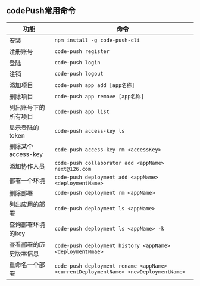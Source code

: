 ## codePush常用命令

功能 | 命令
---|---
安装 | `npm install -g code-push-cli`
注册账号 | `code-push register`
登陆 | `code-push login`
注销 | `code-push logout`
添加项目 | `code-push app add [app名称]`
删除项目| `code-push app remove [app名称]`
列出账号下的所有项目 | `code-push app list`
显示登陆的token | `code-push access-key ls`
删除某个access-key | `code-push access-key rm <accessKey>`
添加协作人员 | `code-push collaborator add <appName> next@126.com`
部署一个环境 | `code-push deployment add <appName> <deploymentName>`
删除部署 | `code-push deployment rm <appName>`
列出应用的部署 | `code-push deployment ls <appName>`
查询部署环境的key | `code-push deployment ls <appName> -k`
查看部署的历史版本信息 | `code-push deployment history <appName> <deploymentNmae>`
重命名一个部署 | `code-push deployment rename <appName> <currentDeploymentName> <newDeploymentName>`